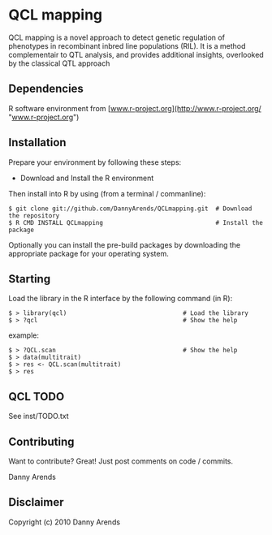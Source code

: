 QCL mapping
===========
QCL mapping is a novel approach to detect genetic regulation of phenotypes in recombinant 
inbred line populations (RIL). It is a method complementair to QTL analysis, and provides
additional insights, overlooked by the classical QTL approach  
 

Dependencies
------------
R software environment from [www.r-project.org](http://www.r-project.org/ "www.r-project.org")

Installation
------------
Prepare your environment by following these steps:

- Download and Install the R environment

Then install into R by using (from a terminal / commanline):

    $ git clone git://github.com/DannyArends/QCLmapping.git  # Download the repository
    $ R CMD INSTALL QCLmapping                               # Install the package

Optionally you can install the pre-build packages by downloading the appropriate 
package for your operating system. 

Starting
--------
Load the library in the R interface by the following command (in R):
    
    $ > library(qcl)                                # Load the library
    $ > ?qcl                                        # Show the help

example:
    
    $ > ?QCL.scan                                   # Show the help
    $ > data(multitrait)
    $ > res <- QCL.scan(multitrait)
    $ > res

QCL TODO
--------------------
See inst/TODO.txt

Contributing
------------

Want to contribute? Great!
Just post comments on code / commits.

Danny Arends

Disclaimer
----------
Copyright (c) 2010 Danny Arends
